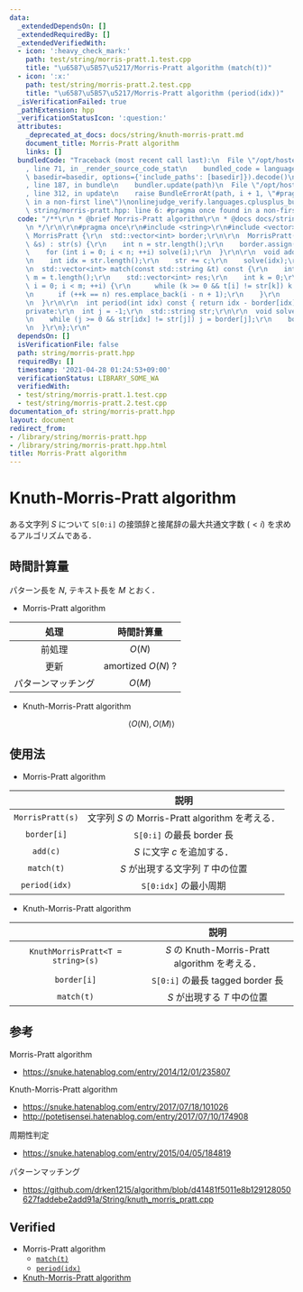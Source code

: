 ```yaml
---
data:
  _extendedDependsOn: []
  _extendedRequiredBy: []
  _extendedVerifiedWith:
  - icon: ':heavy_check_mark:'
    path: test/string/morris-pratt.1.test.cpp
    title: "\u6587\u5B57\u5217/Morris-Pratt algorithm (match(t))"
  - icon: ':x:'
    path: test/string/morris-pratt.2.test.cpp
    title: "\u6587\u5B57\u5217/Morris-Pratt algorithm (period(idx))"
  _isVerificationFailed: true
  _pathExtension: hpp
  _verificationStatusIcon: ':question:'
  attributes:
    _deprecated_at_docs: docs/string/knuth-morris-pratt.md
    document_title: Morris-Pratt algorithm
    links: []
  bundledCode: "Traceback (most recent call last):\n  File \"/opt/hostedtoolcache/Python/3.10.0/x64/lib/python3.10/site-packages/onlinejudge_verify/documentation/build.py\"\
    , line 71, in _render_source_code_stat\n    bundled_code = language.bundle(stat.path,\
    \ basedir=basedir, options={'include_paths': [basedir]}).decode()\n  File \"/opt/hostedtoolcache/Python/3.10.0/x64/lib/python3.10/site-packages/onlinejudge_verify/languages/cplusplus.py\"\
    , line 187, in bundle\n    bundler.update(path)\n  File \"/opt/hostedtoolcache/Python/3.10.0/x64/lib/python3.10/site-packages/onlinejudge_verify/languages/cplusplus_bundle.py\"\
    , line 312, in update\n    raise BundleErrorAt(path, i + 1, \"#pragma once found\
    \ in a non-first line\")\nonlinejudge_verify.languages.cplusplus_bundle.BundleErrorAt:\
    \ string/morris-pratt.hpp: line 6: #pragma once found in a non-first line\n"
  code: "/**\r\n * @brief Morris-Pratt algorithm\r\n * @docs docs/string/knuth-morris-pratt.md\r\
    \n */\r\n\r\n#pragma once\r\n#include <string>\r\n#include <vector>\r\n\r\nstruct\
    \ MorrisPratt {\r\n  std::vector<int> border;\r\n\r\n  MorrisPratt(const std::string\
    \ &s) : str(s) {\r\n    int n = str.length();\r\n    border.assign(1, -1);\r\n\
    \    for (int i = 0; i < n; ++i) solve(i);\r\n  }\r\n\r\n  void add(char c) {\r\
    \n    int idx = str.length();\r\n    str += c;\r\n    solve(idx);\r\n  }\r\n\r\
    \n  std::vector<int> match(const std::string &t) const {\r\n    int n = str.length(),\
    \ m = t.length();\r\n    std::vector<int> res;\r\n    int k = 0;\r\n    for (int\
    \ i = 0; i < m; ++i) {\r\n      while (k >= 0 && t[i] != str[k]) k = border[k];\r\
    \n      if (++k == n) res.emplace_back(i - n + 1);\r\n    }\r\n    return res;\r\
    \n  }\r\n\r\n  int period(int idx) const { return idx - border[idx]; }\r\n\r\n\
    private:\r\n  int j = -1;\r\n  std::string str;\r\n\r\n  void solve(int idx) {\r\
    \n    while (j >= 0 && str[idx] != str[j]) j = border[j];\r\n    border.emplace_back(++j);\r\
    \n  }\r\n};\r\n"
  dependsOn: []
  isVerificationFile: false
  path: string/morris-pratt.hpp
  requiredBy: []
  timestamp: '2021-04-28 01:24:53+09:00'
  verificationStatus: LIBRARY_SOME_WA
  verifiedWith:
  - test/string/morris-pratt.1.test.cpp
  - test/string/morris-pratt.2.test.cpp
documentation_of: string/morris-pratt.hpp
layout: document
redirect_from:
- /library/string/morris-pratt.hpp
- /library/string/morris-pratt.hpp.html
title: Morris-Pratt algorithm
---
```

# Knuth-Morris-Pratt algorithm

ある文字列 $S$ について `S[0:i]` の接頭辞と接尾辞の最大共通文字数 $(< i)$ を求めるアルゴリズムである．


## 時間計算量

パターン長を $N$, テキスト長を $M$ とおく．

- Morris-Pratt algorithm

|処理|時間計算量|
|:--:|:--:|
|前処理|$O(N)$|
|更新|$\text{amortized } O(N)$ ?|
|パターンマッチング|$O(M)$|

- Knuth-Morris-Pratt algorithm

$$\langle O(N), O(M) \rangle$$


## 使用法

- Morris-Pratt algorithm

||説明|
|:--:|:--:|
|`MorrisPratt(s)`|文字列 $S$ の Morris-Pratt algorithm を考える．|
|`border[i]`|`S[0:i]` の最長 border 長|
|`add(c)`|$S$ に文字 $c$ を追加する．|
|`match(t)`|$S$ が出現する文字列 $T$ 中の位置|
|`period(idx)`|`S[0:idx]` の最小周期|

- Knuth-Morris-Pratt algorithm

||説明|
|:--:|:--:|
|`KnuthMorrisPratt<T = string>(s)`|$S$ の Knuth-Morris-Pratt algorithm を考える．|
|`border[i]`|`S[0:i]` の最長 tagged border 長|
|`match(t)`|$S$ が出現する $T$ 中の位置|


## 参考

Morris-Pratt algorithm
- https://snuke.hatenablog.com/entry/2014/12/01/235807

Knuth-Morris-Pratt algorithm
- https://snuke.hatenablog.com/entry/2017/07/18/101026
- http://potetisensei.hatenablog.com/entry/2017/07/10/174908

周期性判定
- https://snuke.hatenablog.com/entry/2015/04/05/184819

パターンマッチング
- https://github.com/drken1215/algorithm/blob/d41481f5011e8b129128050627faddebe2add91a/String/knuth_morris_pratt.cpp


## Verified

- Morris-Pratt algorithm
  - [`match(t)`](https://onlinejudge.u-aizu.ac.jp/solutions/problem/ALDS1_14_B/review/4086469/emthrm/C++14)
  - [`period(idx)`](https://codeforces.com/contest/1138/submission/68089639)
- [Knuth-Morris-Pratt algorithm](https://onlinejudge.u-aizu.ac.jp/solutions/problem/ALDS1_14_B/review/4086467/emthrm/C++14)
